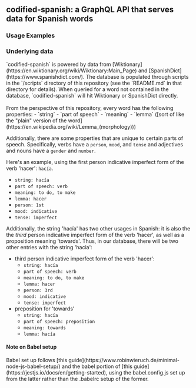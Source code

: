 <h2>codified-spanish: a GraphQL API that serves data for Spanish words</h2>

<h3>Usage Examples</h3>


<h3>Underlying data</h3>
`codified-spanish` is powered by data from [Wiktionary](https://en.wiktionary.org/wiki/Wiktionary:Main_Page) and [SpanishDict](https://www.spanishdict.com/).  The database is populated through scripts in the `/scripts` directory of this repository (see the `README.md` in that directory for details).  When queried for a word not contained in the database, `codified-spanish` will hit Wiktionary or SpanishDict directly.
<br><br>
From the perspective of this repository, every word has the following properties:
 - `string`
 - `part of speech`
 - `meaning`
 - `lemma` ([sort of like the "plain" version of the word](https://en.wikipedia.org/wiki/Lemma_(morphology)))

Additionally, there are some properties that are unique to certain parts of speech. Specifically, verbs have a `person`, `mood`, and `tense` and adjectives and nouns have a `gender` and `number`.

Here's an example, using the first person indicative imperfect form of the verb 'hacer': `hacía`.  
 - `string: hacía`
 - `part of speech: verb`
 - `meaning: to do, to make`
 - `lemma: hacer`
 - `person: 1st`
 - `mood: indicative`
 - `tense: imperfect`
 
 
Additionally, the string 'hacía' has two other usages in Spanish: it is also the the *third* person indicative imperfect form of the verb 'hacer', as well as a proposition meaning 'towards'.  Thus, in our database, there will be two other entries with the string 'hacia':
  - third person indicative imperfect form of the verb 'hacer':
      - `string: hacía`
      - `part of speech: verb`
      - `meaning: to do, to make`
      - `lemma: hacer`
      - `person: 3rd`
      - `mood: indicative`
      - `tense: imperfect`
 - preposition for 'towards'
    - `string: hacía`
    - `part of speech: preposition`
    - `meaning: towards`
    - `lemma: hacía`
    
    
<h4>Note on Babel setup</h4>
Babel set up follows [this guide](https://www.robinwieruch.de/minimal-node-js-babel-setup/) and the babel portion of [this guide](https://jestjs.io/docs/en/getting-started), using the babel.config.js set up from the latter rather than the .babelrc setup of the former.
 
